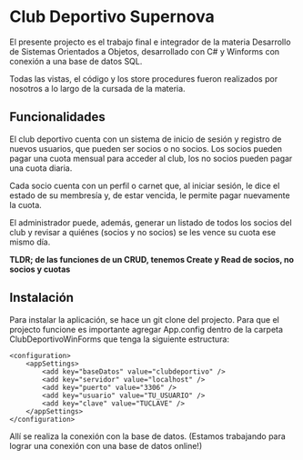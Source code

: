 
# Club Deportivo Supernova

El presente projecto es el trabajo final e integrador de la materia Desarrollo de Sistemas Orientados a Objetos, desarrollado con C# y Winforms con conexión a una base de datos SQL.

Todas las vistas, el código y los store procedures fueron realizados por nosotros a lo largo de la cursada de la materia.

## Funcionalidades
El club deportivo cuenta con un sistema de inicio de sesión y registro de nuevos usuarios, que pueden ser socios o no socios. Los socios pueden pagar una cuota mensual para acceder al club, los no socios pueden pagar una cuota diaria.

Cada socio cuenta con un perfil o carnet que, al iniciar sesión, le dice el estado de su membresía y, de estar vencida, le permite pagar nuevamente la cuota.

El administrador puede, además, generar un listado de todos los socios del club y revisar a quiénes (socios y no socios) se les vence su cuota ese mismo día.

**TLDR; de las funciones de un CRUD, tenemos Create y Read de socios, no socios y cuotas**



## Instalación
Para instalar la aplicación, se hace un git clone del projecto. Para que el projecto funcione es importante agregar App.config dentro de la carpeta ClubDeportivoWinForms que tenga la siguiente estructura:
```
<configuration>
	<appSettings>
		<add key="baseDatos" value="clubdeportivo" />
		<add key="servidor" value="localhost" />
		<add key="puerto" value="3306" />
		<add key="usuario" value="TU_USUARIO" />
		<add key="clave" value="TUCLAVE" />
	</appSettings>
</configuration>
```
Allí se realiza la conexión con la base de datos. (Estamos trabajando para lograr una conexión con una base de datos online!)
